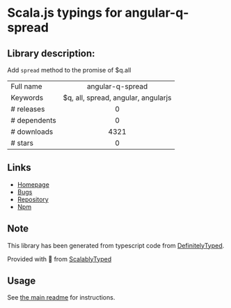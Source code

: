 
# Scala.js typings for angular-q-spread


## Library description:
Add `spread` method to the promise of $q.all

|                    |                 |
| ------------------ | :-------------: |
| Full name          | angular-q-spread |
| Keywords           | $q, all, spread, angular, angularjs |
| # releases         | 0 |
| # dependents       | 0 |
| # downloads        | 4321 |
| # stars            | 0 |

## Links
- [Homepage](https://github.com/showpad/angular-q-spread)
- [Bugs](https://github.com/showpad/angular-q-spread/issues)
- [Repository](https://github.com/showpad/angular-q-spread)
- [Npm](https://www.npmjs.com/package/angular-q-spread)
    


## Note
This library has been generated from typescript code from [DefinitelyTyped](https://definitelytyped.org).

Provided with :purple_heart: from [ScalablyTyped](https://github.com/oyvindberg/ScalablyTyped)

## Usage
See [the main readme](../../readme.md) for instructions.


